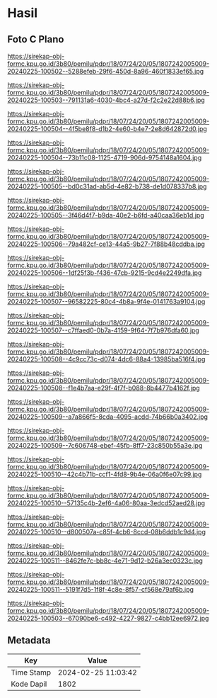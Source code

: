 # Hasil

## Foto C Plano

https://sirekap-obj-formc.kpu.go.id/3b80/pemilu/pdpr/18/07/24/20/05/1807242005009-20240225-100502--5288efeb-29f6-450d-8a96-460f1833ef65.jpg

https://sirekap-obj-formc.kpu.go.id/3b80/pemilu/pdpr/18/07/24/20/05/1807242005009-20240225-100503--791131a6-4030-4bc4-a27d-f2c2e22d88b6.jpg

https://sirekap-obj-formc.kpu.go.id/3b80/pemilu/pdpr/18/07/24/20/05/1807242005009-20240225-100504--4f5be8f8-d1b2-4e60-b4e7-2e8d642872d0.jpg

https://sirekap-obj-formc.kpu.go.id/3b80/pemilu/pdpr/18/07/24/20/05/1807242005009-20240225-100504--73b11c08-1125-4719-906d-9754148a1604.jpg

https://sirekap-obj-formc.kpu.go.id/3b80/pemilu/pdpr/18/07/24/20/05/1807242005009-20240225-100505--bd0c31ad-ab5d-4e82-b738-de1d078337b8.jpg

https://sirekap-obj-formc.kpu.go.id/3b80/pemilu/pdpr/18/07/24/20/05/1807242005009-20240225-100505--3f46d4f7-b9da-40e2-b6fd-a40caa36eb1d.jpg

https://sirekap-obj-formc.kpu.go.id/3b80/pemilu/pdpr/18/07/24/20/05/1807242005009-20240225-100506--79a482cf-ce13-44a5-9b27-7f88b48cddba.jpg

https://sirekap-obj-formc.kpu.go.id/3b80/pemilu/pdpr/18/07/24/20/05/1807242005009-20240225-100506--1df25f3b-f436-47cb-9215-9cd4e2249dfa.jpg

https://sirekap-obj-formc.kpu.go.id/3b80/pemilu/pdpr/18/07/24/20/05/1807242005009-20240225-100507--96582225-80c4-4b8a-9f4e-0141763a9104.jpg

https://sirekap-obj-formc.kpu.go.id/3b80/pemilu/pdpr/18/07/24/20/05/1807242005009-20240225-100507--c7ffaed0-0b7a-4159-9f64-7f7b976dfa60.jpg

https://sirekap-obj-formc.kpu.go.id/3b80/pemilu/pdpr/18/07/24/20/05/1807242005009-20240225-100508--4c9cc73c-d074-4dc6-88a4-13985ba516f4.jpg

https://sirekap-obj-formc.kpu.go.id/3b80/pemilu/pdpr/18/07/24/20/05/1807242005009-20240225-100508--f1e4b7aa-e29f-4f7f-b088-8b4477b4162f.jpg

https://sirekap-obj-formc.kpu.go.id/3b80/pemilu/pdpr/18/07/24/20/05/1807242005009-20240225-100509--a7a866f5-8cda-4095-acdd-74b66b0a3402.jpg

https://sirekap-obj-formc.kpu.go.id/3b80/pemilu/pdpr/18/07/24/20/05/1807242005009-20240225-100509--7c606748-ebef-45fb-8ff7-23c850b55a3e.jpg

https://sirekap-obj-formc.kpu.go.id/3b80/pemilu/pdpr/18/07/24/20/05/1807242005009-20240225-100510--42c4b71b-ccf1-4fd8-9b4e-06a0f6e07c99.jpg

https://sirekap-obj-formc.kpu.go.id/3b80/pemilu/pdpr/18/07/24/20/05/1807242005009-20240225-100510--57135c4b-2ef6-4a06-80aa-3edcd52aed28.jpg

https://sirekap-obj-formc.kpu.go.id/3b80/pemilu/pdpr/18/07/24/20/05/1807242005009-20240225-100510--d800507a-c85f-4cb6-8ccd-08b6ddb1c9d4.jpg

https://sirekap-obj-formc.kpu.go.id/3b80/pemilu/pdpr/18/07/24/20/05/1807242005009-20240225-100511--8462fe7c-bb8c-4e71-9d12-b26a3ec0323c.jpg

https://sirekap-obj-formc.kpu.go.id/3b80/pemilu/pdpr/18/07/24/20/05/1807242005009-20240225-100511--5191f7d5-1f8f-4c8e-8f57-cf568e79af6b.jpg

https://sirekap-obj-formc.kpu.go.id/3b80/pemilu/pdpr/18/07/24/20/05/1807242005009-20240225-100503--67090be6-c492-4227-9827-c4bb12ee6972.jpg


## Metadata

| Key        | Value               |
| ---------- | ------------------- |
| Time Stamp | 2024-02-25 11:03:42 |
| Kode Dapil | 1802                |



